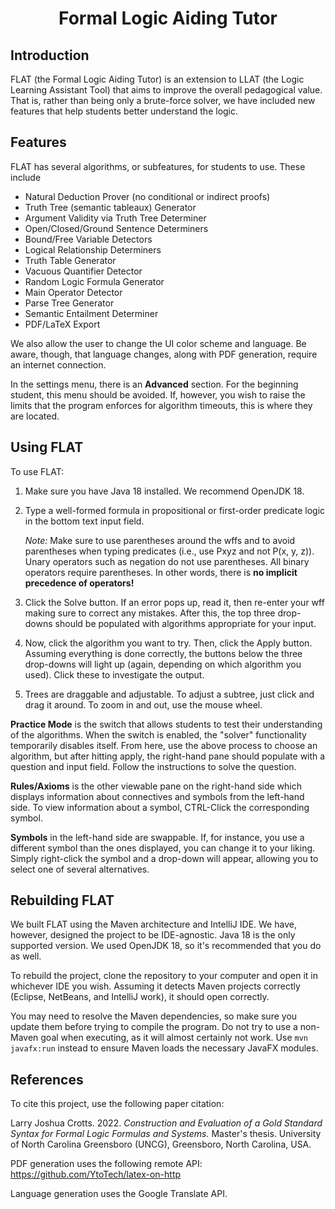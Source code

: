 <h1><p align="center">Formal Logic Aiding Tutor</p></h1>

<h2>Introduction</h2>
FLAT (the Formal Logic Aiding Tutor) is an extension to LLAT (the Logic Learning Assistant Tool) that aims to improve the overall pedagogical value. That is, rather than being only a brute-force solver, we have included new features that help students better understand the logic.

<h2>Features</h2>
FLAT has several algorithms, or subfeatures, for students to use. These include

- Natural Deduction Prover (no conditional or indirect proofs)
- Truth Tree (semantic tableaux) Generator
- Argument Validity via Truth Tree Determiner
- Open/Closed/Ground Sentence Determiners
- Bound/Free Variable Detectors
- Logical Relationship Determiners
- Truth Table Generator
- Vacuous Quantifier Detector
- Random Logic Formula Generator
- Main Operator Detector
- Parse Tree Generator
- Semantic Entailment Determiner
- PDF/LaTeX Export

We also allow the user to change the UI color scheme and language. Be aware, though, that language changes, along with PDF generation, require an internet connection.

In the settings menu, there is an __Advanced__ section. For the beginning student, this menu should be avoided. If, however, you wish to raise the limits that the program enforces for algorithm timeouts, this is where they are located.

<h2>Using FLAT</h2>
To use FLAT:

1. Make sure you have Java 18 installed. We recommend OpenJDK 18.
2. Type a well-formed formula in propositional or first-order predicate logic in the bottom text input field.

   _Note:_ Make sure to use parentheses around the wffs and to avoid parentheses when typing predicates (i.e., use Pxyz and not P(x, y, z)). Unary operators such as negation do not use parentheses. All binary operators require parentheses. In other words, there is __no implicit precedence of operators!__
3. Click the Solve button. If an error pops up, read it, then re-enter your wff making sure to correct any mistakes. After this, the top three drop-downs should be populated with algorithms appropriate for your input.
4. Now, click the algorithm you want to try. Then, click the Apply button. Assuming everything is done correctly, the buttons below the three drop-downs will light up (again, depending on which algorithm you used). Click these to investigate the output.
5. Trees are draggable and adjustable. To adjust a subtree, just click and drag it around. To zoom in and out, use the mouse wheel.

__Practice Mode__ is the switch that allows students to test their understanding of the algorithms. When the switch is enabled, the "solver" functionality temporarily disables itself. From here, use the above process to choose an algorithm, but after hitting apply, the right-hand pane should populate with a question and input field. Follow the instructions to solve the question.

__Rules/Axioms__ is the other viewable pane on the right-hand side which displays information about connectives and symbols from the left-hand side. To view information about a symbol, CTRL-Click the corresponding symbol.

__Symbols__ in the left-hand side are swappable. If, for instance, you use a different symbol than the ones displayed, you can change it to your liking. Simply right-click the symbol and a drop-down will appear, allowing you to select one of several alternatives.

<h2>Rebuilding FLAT</h2>
We built FLAT using the Maven architecture and IntelliJ IDE. We have, however, designed the project to be IDE-agnostic. Java 18 is the only supported version. We used OpenJDK 18, so it's recommended that you do as well.

To rebuild the project, clone the repository to your computer and open it in whichever IDE you wish. Assuming it detects Maven projects correctly (Eclipse, NetBeans, and IntelliJ work), it should open correctly. 

You may need to resolve the Maven dependencies, so make sure you update them before trying to compile the program. Do not try to use a non-Maven goal when executing, as it will almost certainly not work. Use `mvn javafx:run` instead to ensure Maven loads the necessary JavaFX modules.

<h2>References</h2>
To cite this project, use the following paper citation:

Larry Joshua Crotts. 2022. *Construction and Evaluation of a Gold Standard Syntax for Formal Logic Formulas and Systems.* Master's thesis. University of North Carolina Greensboro (UNCG), Greensboro, North Carolina, USA.

PDF generation uses the following remote API: https://github.com/YtoTech/latex-on-http

Language generation uses the Google Translate API.
